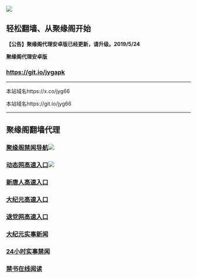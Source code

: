 ![](https://raw.githubusercontent.com/hao369/a/master/j.jpg)



## 轻松翻墙、从聚缘阁开始



**【公告】聚缘阁代理安卓版已经更新，请升级。2019/5/24**

 
**聚缘阁代理安卓版**
### https://git.io/jygapk  

***

本站域名https://x.co/jyg66 

本站域名https://git.io/jyg66



***




## 聚缘阁翻墙代理 



### [聚缘阁禁闻导航](https://winter-sea-4924.rwyw43.workers.dev/-----http://hao149.ie99.eu.org/)![](https://raw.githubusercontent.com/hao369/a/master/jyg.gif)



### [动态网高速入口](https://winter-sea-4924.rwyw43.workers.dev/-----http://hao149.ie99.eu.org/)![](https://raw.githubusercontent.com/hao369/a/master/jygdl.gif)


### [新唐人高速入口](https://winter-sea-4924.rwyw43.workers.dev/-----http://hao149.ie99.eu.org/)

### [大纪元高速入口](https://winter-sea-4924.rwyw43.workers.dev/-----http://hao149.ie99.eu.org/)

### [退党网高速入口](https://winter-sea-4924.rwyw43.workers.dev/-----http://hao149.ie99.eu.org/)






### [大纪元实事新闻](https://git.io/fjmgE)

### [24小时实事禁闻](https://git.io/fj3Go)

### [禁书在线阅读](https://git.io/fjJ5Z)






